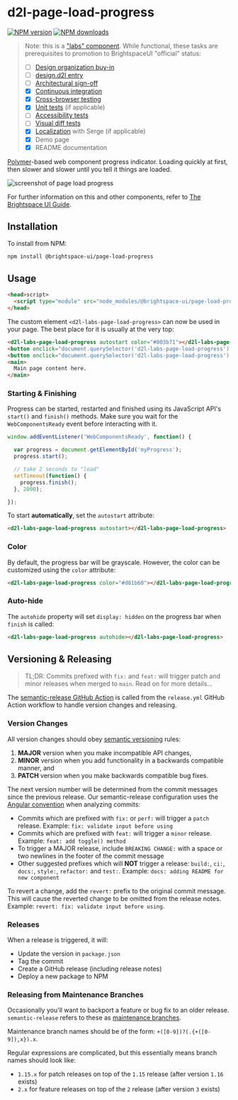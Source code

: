 # d2l-page-load-progress

[![NPM version](https://img.shields.io/npm/v/@brightspace-ui-labs/page-load-progress.svg)](https://www.npmjs.org/package/@brightspace-ui-labs/page-load-progress)
[![NPM downloads](https://img.shields.io/npm/dt/@brightspace-ui-labs/page-load-progress.svg)](https://www.npmjs.com/package/@brightspace-ui-labs/page-load-progress)

> Note: this is a ["labs" component](https://github.com/BrightspaceUI/guide/wiki/Component-Tiers). While functional, these tasks are prerequisites to promotion to BrightspaceUI "official" status:
>
> - [ ] [Design organization buy-in](https://github.com/BrightspaceUI/guide/wiki/Before-you-build#working-with-design)
> - [ ] [design.d2l entry](http://design.d2l/)
> - [ ] [Architectural sign-off](https://github.com/BrightspaceUI/guide/wiki/Before-you-build#web-component-architecture)
> - [x] [Continuous integration](https://github.com/BrightspaceUI/guide/wiki/Testing#testing-continuously-with-travis-ci)
> - [x] [Cross-browser testing](https://github.com/BrightspaceUI/guide/wiki/Testing#cross-browser-testing-with-sauce-labs)
> - [x] [Unit tests](https://github.com/BrightspaceUI/guide/wiki/Testing#testing-with-polymer-test) (if applicable)
> - [ ] [Accessibility tests](https://github.com/BrightspaceUI/guide/wiki/Testing#automated-accessibility-testing-with-axe)
> - [ ] [Visual diff tests](https://github.com/BrightspaceUI/visual-diff)
> - [x] [Localization](https://github.com/BrightspaceUI/guide/wiki/Localization) with Serge (if applicable)
> - [x] Demo page
> - [x] README documentation

[Polymer](https://www.polymer-project.org)-based web component progress indicator. Loading quickly at first, then slower and slower until you tell it things are loaded.

![screenshot of page load progress](/screenshot.gif?raw=true)

For further information on this and other components, refer to [The Brightspace UI Guide](https://github.com/BrightspaceUI/guide/wiki).

## Installation

To install from NPM:
```shell
npm install @brightspace-ui/page-load-progress
```

## Usage

```html
<head>script>
  <script type="module" src="node_modules/@brightspace-ui/page-load-progress/d2l-page-load-progress.js"></script>
</head>
```

The custom element `<d2l-labs-page-load-progress>` can now be used in your page. The best place for it is usually at the very top:

```html
<d2l-labs-page-load-progress autostart color="#003b71"></d2l-labs-page-load-progress>
<button onclick="document.querySelector('d2l-labs-page-load-progress').start();">Start</button>
<button onclick="document.querySelector('d2l-labs-page-load-progress').finish();">Finish</button>
<main>
  Main page content here.
</main>
```

### Starting & Finishing

Progress can be started, restarted and finished using its JavaScript API's `start()` and `finish()` methods. Make sure you wait for the `WebComponentsReady` event before interacting with it.

```javascript
window.addEventListener('WebComponentsReady', function() {

  var progress = document.getElementById('myProgress');
  progress.start();

  // take 2 seconds to "load"
  setTimeout(function() {
    progress.finish();
  }, 2000);

});
```

To start **automatically**, set the `autostart` attribute:

```html
<d2l-labs-page-load-progress autostart></d2l-labs-page-load-progress>
```

### Color

By default, the progress bar will be grayscale. However, the color can be customized using the `color` attribute:

```html
<d2l-labs-page-load-progress color="#d81b60"></d2l-labs-page-load-progress>
```

### Auto-hide

The `autohide` property will set `display: hidden` on the progress bar when `finish` is called:

```html
<d2l-labs-page-load-progress autohide></d2l-labs-page-load-progress>
```

## Versioning & Releasing

> TL;DR: Commits prefixed with `fix:` and `feat:` will trigger patch and minor releases when merged to `main`. Read on for more details...

The [semantic-release GitHub Action](https://github.com/BrightspaceUI/actions/tree/main/semantic-release) is called from the `release.yml` GitHub Action workflow to handle version changes and releasing.

### Version Changes

All version changes should obey [semantic versioning](https://semver.org/) rules:
1. **MAJOR** version when you make incompatible API changes,
2. **MINOR** version when you add functionality in a backwards compatible manner, and
3. **PATCH** version when you make backwards compatible bug fixes.

The next version number will be determined from the commit messages since the previous release. Our semantic-release configuration uses the [Angular convention](https://github.com/conventional-changelog/conventional-changelog/tree/master/packages/conventional-changelog-angular) when analyzing commits:
* Commits which are prefixed with `fix:` or `perf:` will trigger a `patch` release. Example: `fix: validate input before using`
* Commits which are prefixed with `feat:` will trigger a `minor` release. Example: `feat: add toggle() method`
* To trigger a MAJOR release, include `BREAKING CHANGE:` with a space or two newlines in the footer of the commit message
* Other suggested prefixes which will **NOT** trigger a release: `build:`, `ci:`, `docs:`, `style:`, `refactor:` and `test:`. Example: `docs: adding README for new component`

To revert a change, add the `revert:` prefix to the original commit message. This will cause the reverted change to be omitted from the release notes. Example: `revert: fix: validate input before using`.

### Releases

When a release is triggered, it will:
* Update the version in `package.json`
* Tag the commit
* Create a GitHub release (including release notes)
* Deploy a new package to NPM

### Releasing from Maintenance Branches

Occasionally you'll want to backport a feature or bug fix to an older release. `semantic-release` refers to these as [maintenance branches](https://semantic-release.gitbook.io/semantic-release/usage/workflow-configuration#maintenance-branches).

Maintenance branch names should be of the form: `+([0-9])?(.{+([0-9]),x}).x`.

Regular expressions are complicated, but this essentially means branch names should look like:
* `1.15.x` for patch releases on top of the `1.15` release (after version `1.16` exists)
* `2.x` for feature releases on top of the `2` release (after version `3` exists)
